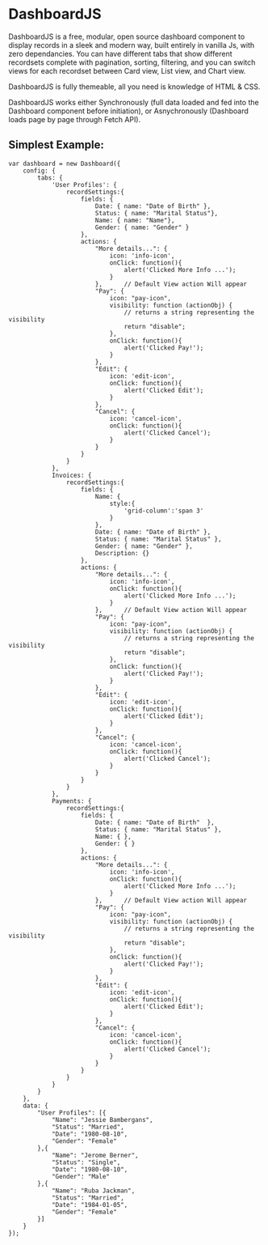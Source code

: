 # DashboardJS

DashboardJS is a free, modular, open source dashboard component to display records in a sleek and modern way, built entirely in vanilla Js, with zero dependancies. 
You can have different tabs that show different recordsets complete with pagination, sorting, filtering, and you can switch views for each recordset between Card view, List view, and Chart view.

DashboardJS is fully themeable, all you need is knowledge of HTML & CSS.

DashboardJS works either Synchronously (full data loaded and fed into the Dashboard component before initiation), or Asnychronously (Dashboard loads page by page through Fetch API).

Simplest Example:
----------
```
var dashboard = new Dashboard({
	config: {
		tabs: {
			'User Profiles': {
				recordSettings:{
					fields: {
						Date: { name: "Date of Birth" },
						Status: { name: "Marital Status"},
						Name: {	name: "Name"},
						Gender: { name: "Gender" }
					},
					actions: {
						"More details...": {
							icon: 'info-icon',
							onClick: function(){
								alert('Clicked More Info ...');
							}
						},  	// Default View action Will appear
						"Pay": {
							icon: "pay-icon",
							visibility: function (actionObj) {
								// returns a string representing the visibility
								return "disable";
							},
							onClick: function(){
								alert('Clicked Pay!');
							}
						},
						"Edit": {
							icon: 'edit-icon',
							onClick: function(){
								alert('Clicked Edit');
							}
						},
						"Cancel": {
							icon: 'cancel-icon',
							onClick: function(){
								alert('Clicked Cancel');
							}
						}
					}
				}
			},
			Invoices: {
				recordSettings:{
					fields: {
						Name: {
							style:{
								'grid-column':'span 3'
							}
						},
						Date: { name: "Date of Birth" },
						Status: { name: "Marital Status" },
						Gender: { name: "Gender" },
						Description: {}
					},
					actions: {
						"More details...": {
							icon: 'info-icon',
							onClick: function(){
								alert('Clicked More Info ...');
							}
						},  	// Default View action Will appear
						"Pay": {
							icon: "pay-icon",
							visibility: function (actionObj) {
								// returns a string representing the visibility
								return "disable";
							},
							onClick: function(){
								alert('Clicked Pay!');
							}
						},
						"Edit": {
							icon: 'edit-icon',
							onClick: function(){
								alert('Clicked Edit');
							}
						},
						"Cancel": {
							icon: 'cancel-icon',
							onClick: function(){
								alert('Clicked Cancel');
							}
						}
					}
				}
			},
			Payments: {
				recordSettings:{
					fields: {
						Date: { name: "Date of Birth"  },
						Status: { name: "Marital Status" },
						Name: {	},
						Gender: { }
					},
					actions: {
						"More details...": {
							icon: 'info-icon',
							onClick: function(){
								alert('Clicked More Info ...');
							}
						},  	// Default View action Will appear
						"Pay": {
							icon: "pay-icon",
							visibility: function (actionObj) {
								// returns a string representing the visibility
								return "disable";
							},
							onClick: function(){
								alert('Clicked Pay!');
							}
						},
						"Edit": {
							icon: 'edit-icon',
							onClick: function(){
								alert('Clicked Edit');
							}
						},
						"Cancel": {
							icon: 'cancel-icon',
							onClick: function(){
								alert('Clicked Cancel');
							}
						}
					}
				}
			}
		}
	},
	data: {
		"User Profiles": [{
			"Name": "Jessie Bambergans",
			"Status": "Married",
			"Date": "1980-08-10",
			"Gender": "Female"
		},{
			"Name": "Jerome Berner",
			"Status": "Single",
			"Date": "1980-08-10",
			"Gender": "Male"
		},{
			"Name": "Ruba Jackman",
			"Status": "Married",
			"Date": "1984-01-05",
			"Gender": "Female"
		}]
	}
});
```
